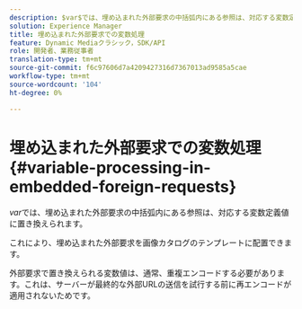 ```yaml
---
description: $var$では、埋め込まれた外部要求の中括弧内にある参照は、対応する変数定義値に置き換えられます。
solution: Experience Manager
title: 埋め込まれた外部要求での変数処理
feature: Dynamic Mediaクラシック，SDK/API
role: 開発者、業務従事者
translation-type: tm+mt
source-git-commit: f6c97606d7a4209427316d7367013ad9585a5cae
workflow-type: tm+mt
source-wordcount: '104'
ht-degree: 0%

---
```



# 埋め込まれた外部要求での変数処理{#variable-processing-in-embedded-foreign-requests}

$var$では、埋め込まれた外部要求の中括弧内にある参照は、対応する変数定義値に置き換えられます。

これにより、埋め込まれた外部要求を画像カタログのテンプレートに配置できます。

外部要求で置き換えられる変数値は、通常、重複エンコードする必要があります。これは、サーバーが最終的な外部URLの送信を試行する前に再エンコードが適用されないためです。

